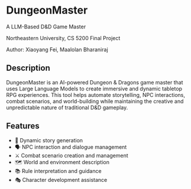 # DungeonMaster
A LLM-Based D&D Game Master

Northeastern University, CS 5200 Final Project

Author: Xiaoyang Fei, Maalolan Bharaniraj

## Description
DungeonMaster is an AI-powered Dungeon & Dragons game master that uses Large Language Models to create immersive and dynamic tabletop RPG experiences. This tool helps automate storytelling, NPC interactions, combat scenarios, and world-building while maintaining the creative and unpredictable nature of traditional D&D gameplay.

## Features
- 🎲 Dynamic story generation
- 🗣️ NPC interaction and dialogue management
- ⚔️ Combat scenario creation and management
- 🗺️ World and environment description
- 📚 Rule interpretation and guidance
- 🎭 Character development assistance